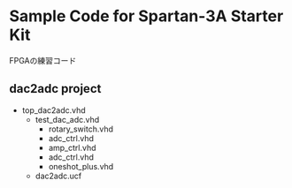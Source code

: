 # Sample Code for Spartan-3A Starter Kit
FPGAの練習コード

## dac2adc project
- top_dac2adc.vhd
    - test_dac_adc.vhd
	    - rotary_switch.vhd
		- adc_ctrl.vhd
		- amp_ctrl.vhd
		- adc_ctrl.vhd
		- oneshot_plus.vhd
	- dac2adc.ucf

			
